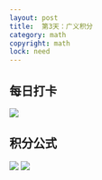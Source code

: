 ```yaml
---
layout: post
title:  第3天：广义积分
category: math
copyright: math
lock: need
---
```

## 每日打卡
![](https://pic.yupoo.com/huayong/4c609441/7e413d60.png)
## 积分公式
![](https://pic.yupoo.com/huayong/2c3f162a/827ae5fa.jpg)
![](https://pic.yupoo.com/huayong/a7772f66/48273885.jpg)
